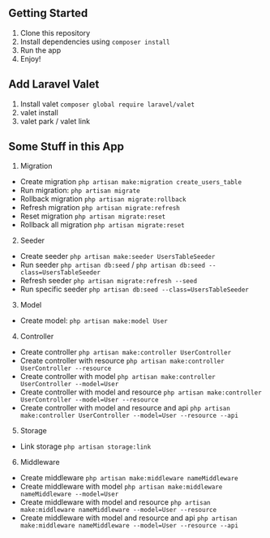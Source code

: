 ## Getting Started

1. Clone this repository
2. Install dependencies using `composer install`
3. Run the app
4. Enjoy!

## Add Laravel Valet

1. Install valet
   `composer global require laravel/valet`
2. valet install
3. valet park / valet link

## Some Stuff in this App

1. Migration

-   Create migration
    `php artisan make:migration create_users_table`
-   Run migration:
    `php artisan migrate`
-   Rollback migration
    `php artisan migrate:rollback`
-   Refresh migration
    `php artisan migrate:refresh`
-   Reset migration
    `php artisan migrate:reset`
-   Rollback all migration
    `php artisan migrate:reset`

2. Seeder

-   Create seeder
    `php artisan make:seeder UsersTableSeeder`
-   Run seeder
    `php artisan db:seed` / `php artisan db:seed --class=UsersTableSeeder`
-   Refresh seeder
    `php artisan migrate:refresh --seed`
-   Run specific seeder
    `php artisan db:seed --class=UsersTableSeeder`

3. Model

-   Create model: `php artisan make:model User`

4. Controller

-   Create controller
    `php artisan make:controller UserController`
-   Create controller with resource
    `php artisan make:controller UserController --resource`
-   Create controller with model
    `php artisan make:controller UserController --model=User`
-   Create controller with model and resource
    `php artisan make:controller UserController --model=User --resource`
-   Create controller with model and resource and api
    `php artisan make:controller UserController --model=User --resource --api`

5. Storage

-   Link storage
    `php artisan storage:link`

6. Middleware

-   Create middleware
    `php artisan make:middleware nameMiddleware`
-   Create middleware with model
    `php artisan make:middleware nameMiddleware --model=User`
-   Create middleware with model and resource
    `php artisan make:middleware nameMiddleware --model=User --resource`
-   Create middleware with model and resource and api
    `php artisan make:middleware nameMiddleware --model=User --resource --api`
